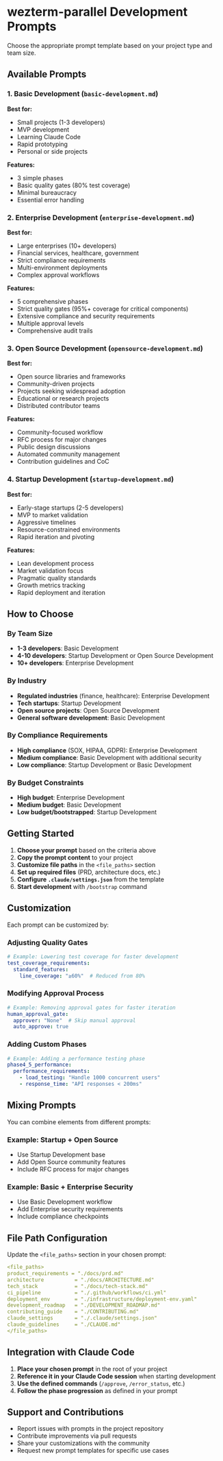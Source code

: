 # wezterm-parallel Development Prompts

Choose the appropriate prompt template based on your project type and team size.

## Available Prompts

### 1. Basic Development (`basic-development.md`)
**Best for:**
- Small projects (1-3 developers)
- MVP development
- Learning Claude Code
- Rapid prototyping
- Personal or side projects

**Features:**
- 3 simple phases
- Basic quality gates (80% test coverage)
- Minimal bureaucracy
- Essential error handling

### 2. Enterprise Development (`enterprise-development.md`)
**Best for:**
- Large enterprises (10+ developers)
- Financial services, healthcare, government
- Strict compliance requirements
- Multi-environment deployments
- Complex approval workflows

**Features:**
- 5 comprehensive phases
- Strict quality gates (95%+ coverage for critical components)
- Extensive compliance and security requirements
- Multiple approval levels
- Comprehensive audit trails

### 3. Open Source Development (`opensource-development.md`)
**Best for:**
- Open source libraries and frameworks
- Community-driven projects
- Projects seeking widespread adoption
- Educational or research projects
- Distributed contributor teams

**Features:**
- Community-focused workflow
- RFC process for major changes
- Public design discussions
- Automated community management
- Contribution guidelines and CoC

### 4. Startup Development (`startup-development.md`)
**Best for:**
- Early-stage startups (2-5 developers)
- MVP to market validation
- Aggressive timelines
- Resource-constrained environments
- Rapid iteration and pivoting

**Features:**
- Lean development process
- Market validation focus
- Pragmatic quality standards
- Growth metrics tracking
- Rapid deployment and iteration

## How to Choose

### By Team Size
- **1-3 developers**: Basic Development
- **4-10 developers**: Startup Development or Open Source Development
- **10+ developers**: Enterprise Development

### By Industry
- **Regulated industries** (finance, healthcare): Enterprise Development
- **Tech startups**: Startup Development
- **Open source projects**: Open Source Development
- **General software development**: Basic Development

### By Compliance Requirements
- **High compliance** (SOX, HIPAA, GDPR): Enterprise Development
- **Medium compliance**: Basic Development with additional security
- **Low compliance**: Startup Development or Basic Development

### By Budget Constraints
- **High budget**: Enterprise Development
- **Medium budget**: Basic Development
- **Low budget/bootstrapped**: Startup Development

## Getting Started

1. **Choose your prompt** based on the criteria above
2. **Copy the prompt content** to your project
3. **Customize file paths** in the `<file_paths>` section
4. **Set up required files** (PRD, architecture docs, etc.)
5. **Configure `.claude/settings.json`** from the template
6. **Start development** with `/bootstrap` command

## Customization

Each prompt can be customized by:

### Adjusting Quality Gates
```yaml
# Example: Lowering test coverage for faster development
test_coverage_requirements:
  standard_features:
    line_coverage: "≥60%"  # Reduced from 80%
```

### Modifying Approval Process
```yaml
# Example: Removing approval gates for faster iteration
human_approval_gate:
  approver: "None"  # Skip manual approval
  auto_approve: true
```

### Adding Custom Phases
```yaml
# Example: Adding a performance testing phase
phase4_5_performance:
  performance_requirements:
    - load_testing: "Handle 1000 concurrent users"
    - response_time: "API responses < 200ms"
```

## Mixing Prompts

You can combine elements from different prompts:

### Example: Startup + Open Source
- Use Startup Development base
- Add Open Source community features
- Include RFC process for major changes

### Example: Basic + Enterprise Security
- Use Basic Development workflow
- Add Enterprise security requirements
- Include compliance checkpoints

## File Path Configuration

Update the `<file_paths>` section in your chosen prompt:

```yaml
<file_paths>
product_requirements = "./docs/prd.md"
architecture          = "./docs/ARCHITECTURE.md"
tech_stack            = "./docs/tech-stack.md"
ci_pipeline           = "./.github/workflows/ci.yml"
deployment_env        = "./infrastructure/deployment-env.yaml"
development_roadmap   = "./DEVELOPMENT_ROADMAP.md"
contributing_guide    = "./CONTRIBUTING.md"
claude_settings       = "./.claude/settings.json"
claude_guidelines     = "./CLAUDE.md"
</file_paths>
```

## Integration with Claude Code

1. **Place your chosen prompt** in the root of your project
2. **Reference it in your Claude Code session** when starting development
3. **Use the defined commands** (`/approve`, `/error_status`, etc.)
4. **Follow the phase progression** as defined in your prompt

## Support and Contributions

- Report issues with prompts in the project repository
- Contribute improvements via pull requests
- Share your customizations with the community
- Request new prompt templates for specific use cases